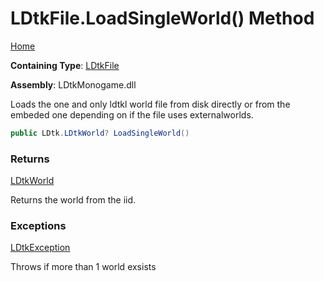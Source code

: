 # LDtkFile\.LoadSingleWorld\(\) Method

[Home](../../../README.md)

**Containing Type**: [LDtkFile](../README.md)

**Assembly**: LDtkMonogame\.dll

  
 Loads the one and only ldtkl world file from disk directly or from the embeded one depending on if the file uses externalworlds\. 

```csharp
public LDtk.LDtkWorld? LoadSingleWorld()
```

### Returns

[LDtkWorld](../../LDtkWorld/README.md)

 Returns the world from the iid\. 

### Exceptions

[LDtkException](../../LDtkException/README.md)

Throws if more than 1 world exsists

